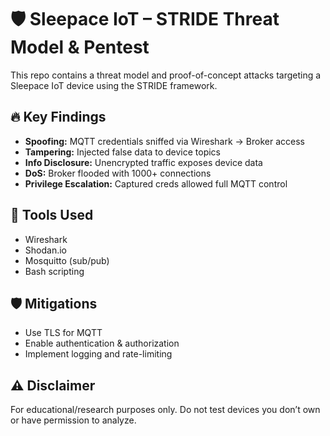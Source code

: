 # 🛡️ Sleepace IoT – STRIDE Threat Model & Pentest

This repo contains a threat model and proof-of-concept attacks targeting a Sleepace IoT device using the STRIDE framework.

## 🔥 Key Findings

- **Spoofing:** MQTT credentials sniffed via Wireshark → Broker access
- **Tampering:** Injected false data to device topics
- **Info Disclosure:** Unencrypted traffic exposes device data
- **DoS:** Broker flooded with 1000+ connections
- **Privilege Escalation:** Captured creds allowed full MQTT control

## 🧪 Tools Used

- Wireshark
- Shodan.io
- Mosquitto (sub/pub)
- Bash scripting

## 🛡️ Mitigations

- Use TLS for MQTT
- Enable authentication & authorization
- Implement logging and rate-limiting

## ⚠️ Disclaimer

For educational/research purposes only. Do not test devices you don’t own or have permission to analyze.
